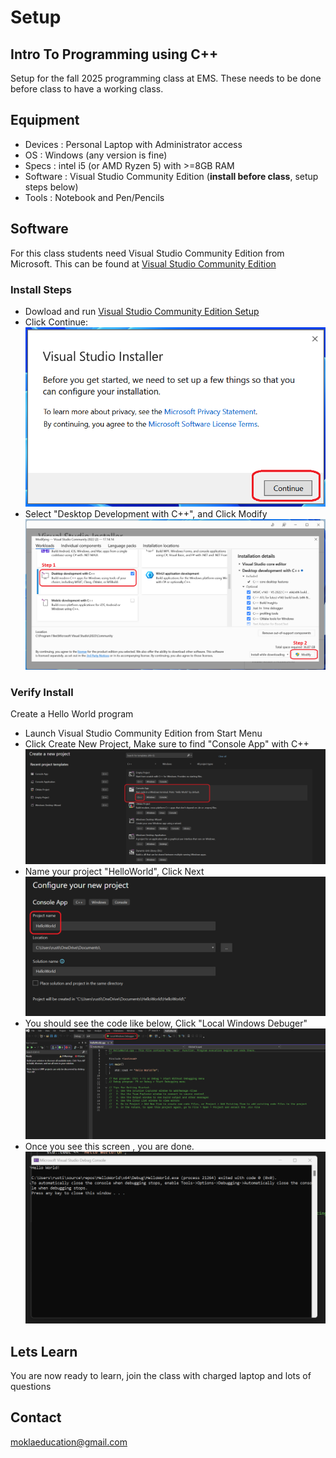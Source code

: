 # Setup 
## Intro To Programming using C++

Setup for the fall 2025 programming class at EMS. These needs to be done before class to have a working class.

## Equipment
- Devices : Personal Laptop with Administrator access
- OS : Windows (any version is fine)
- Specs : intel i5 (or AMD Ryzen 5) with >=8GB RAM
- Software : Visual Studio Community Edition (**install before class**, setup steps below)
- Tools : Notebook and Pen/Pencils


## Software
For this class students need Visual Studio Community Edition from Microsoft. This can be found at [Visual Studio Community Edition](https://visualstudio.microsoft.com/vs/community/)

### Install Steps
- Dowload and run [Visual Studio Community Edition Setup](https://visualstudio.microsoft.com/thank-you-downloading-visual-studio/?sku=Community&channel=Release&version=VS2022&source=VSLandingPage&passive=false&cid=2030)
- Click Continue:
![alt text](images/setup/VisualStudioInstaller_LaunchWindow.png)
- Select "Desktop Development with C++", and Click Modify
![alt text](images/setup/WorkLoadSelection_DesktopDevelopmentWithCpp.png)


### Verify Install

Create a Hello World program 
- Launch Visual Studio Community Edition from Start Menu 
- Click Create New Project, Make sure to find "Console App" with C++
![alt text](images/setup/CppConsoleApp.png)
- Name your project "HelloWorld", Click Next
![alt text](images/setup/ProjectName_HelloWorld.png)
- You should see the code like below, Click "Local Windows Debuger"
![alt text](images/setup/HelloWorld_CodeWindow.png)
- Once you see this screen , you are done. 
![alt text](images/setup/HelloWorldSuccess.png)

## Lets Learn 
You are now ready to learn, join the class with charged laptop and lots of questions

## Contact
[moklaeducation@gmail.com](mailto:moklaeducation@gmail.com)